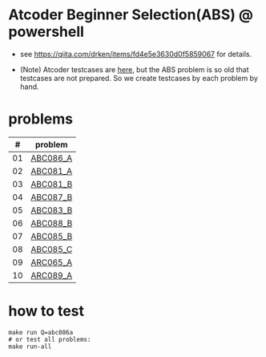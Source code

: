# Atcoder Beginner Selection(ABS) @ powershell

+ see https://qiita.com/drken/items/fd4e5e3630d0f5859067 for details.

+ (Note) Atcoder testcases are [here](https://www.dropbox.com/sh/nx3tnilzqz7df8a/AAAYlTq2tiEHl5hsESw6-yfLa?dl=0), but the ABS problem is so old that testcases are not prepared. So we create testcases by each problem by hand.

# problems

|#|problem|
|---|---|
|01|[ABC086_A](https://atcoder.jp/contests/abc086/tasks/abc086_a)|
|02|[ABC081_A](https://atcoder.jp/contests/abs/tasks/abc081_a)|
|03|[ABC081_B](https://atcoder.jp/contests/abc081/tasks/abc081_b)|
|04|[ABC087_B](https://atcoder.jp/contests/abc087/tasks/abc087_b)|
|05|[ABC083_B](https://atcoder.jp/contests/abc083/tasks/abc083_b)|
|06|[ABC088_B](https://atcoder.jp/contests/abc088/tasks/abc088_b)|
|07|[ABC085_B](https://atcoder.jp/contests/abc085/tasks/abc085_b)|
|08|[ABC085_C](https://atcoder.jp/contests/abc085/tasks/abc085_c)|
|09|[ARC065_A](https://atcoder.jp/contests/abc049/tasks/arc065_a)|
|10|[ARC089_A](https://atcoder.jp/contests/abc086/tasks/arc089_a)|

# how to test

```
make run Q=abc086a
# or test all problems:
make run-all
```
